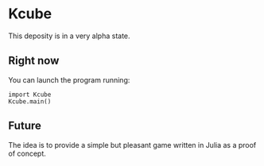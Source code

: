 # Kcube

  This deposity is in a very alpha state. 

## Right now

You can launch the program running:

    import Kcube
    Kcube.main()

## Future

  The idea is to provide a simple but pleasant game written in Julia as a proof of concept.
